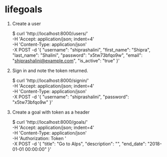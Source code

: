 # lifegoals

1. Create a user

    $ curl 'http://localhost:8000/users/'\
         -H 'Accept: application/json; indent=4'\
         -H 'Content-Type: application/json'\
         -X POST -d '{
                    "username": "shiprashalini",
                    "first_name": "Shipra",
                    "last_name": "Shalini",
                    "password": "x5tw73bfqo9w",
                    "email": "shiprashalini@example.com",
                    "is_active": "true"
                }'

2. Sign in and note the token returned.

    $ curl 'http://localhost:8000/signin/'\
         -H 'Accept: application/json; indent=4'\
         -H 'Content-Type: application/json'\
         -X POST -d '{
                    "username": "shiprashalini",
                    "password": "x5tw73bfqo9w"
                }'

3. Create a goal with token as a header

    $ curl 'http://localhost:8000/goals/'\
         -H 'Accept: application/json; indent=4'\
         -H 'Content-Type: application/json'\
         -H 'Authorization: Token <token>'\
         -X POST -d '{
                "title": "Go to Alps",
                "description": "",
                "end_date": "2018-01-01 00:00:00"
            }'
